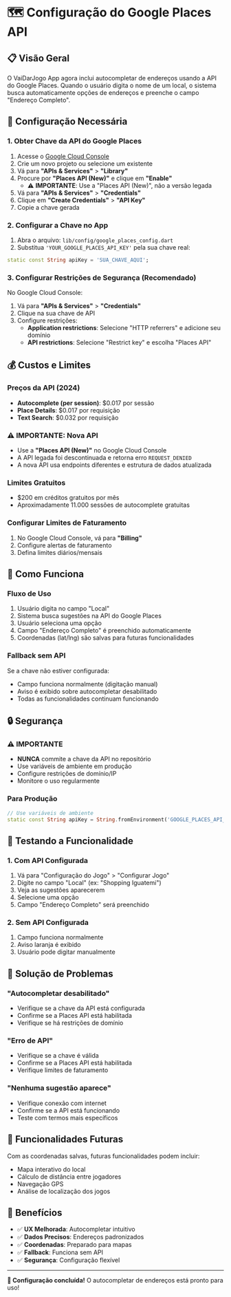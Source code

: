# 🗺️ Configuração do Google Places API

## 📋 Visão Geral

O VaiDarJogo App agora inclui autocompletar de endereços usando a API do Google Places. Quando o usuário digita o nome de um local, o sistema busca automaticamente opções de endereços e preenche o campo "Endereço Completo".

## 🔧 Configuração Necessária

### 1. **Obter Chave da API do Google Places**

1. Acesse o [Google Cloud Console](https://console.cloud.google.com/)
2. Crie um novo projeto ou selecione um existente
3. Vá para **"APIs & Services"** > **"Library"**
4. Procure por **"Places API (New)"** e clique em **"Enable"**
   - ⚠️ **IMPORTANTE**: Use a "Places API (New)", não a versão legada
5. Vá para **"APIs & Services"** > **"Credentials"**
6. Clique em **"Create Credentials"** > **"API Key"**
7. Copie a chave gerada

### 2. **Configurar a Chave no App**

1. Abra o arquivo: `lib/config/google_places_config.dart`
2. Substitua `'YOUR_GOOGLE_PLACES_API_KEY'` pela sua chave real:

```dart
static const String apiKey = 'SUA_CHAVE_AQUI';
```

### 3. **Configurar Restrições de Segurança (Recomendado)**

No Google Cloud Console:
1. Vá para **"APIs & Services"** > **"Credentials"**
2. Clique na sua chave de API
3. Configure restrições:
   - **Application restrictions**: Selecione "HTTP referrers" e adicione seu domínio
   - **API restrictions**: Selecione "Restrict key" e escolha "Places API"

## 💰 Custos e Limites

### **Preços da API (2024)**
- **Autocomplete (per session)**: $0.017 por sessão
- **Place Details**: $0.017 por requisição
- **Text Search**: $0.032 por requisição

### **⚠️ IMPORTANTE: Nova API**
- Use a **"Places API (New)"** no Google Cloud Console
- A API legada foi descontinuada e retorna erro `REQUEST_DENIED`
- A nova API usa endpoints diferentes e estrutura de dados atualizada

### **Limites Gratuitos**
- $200 em créditos gratuitos por mês
- Aproximadamente 11.000 sessões de autocomplete gratuitas

### **Configurar Limites de Faturamento**
1. No Google Cloud Console, vá para **"Billing"**
2. Configure alertas de faturamento
3. Defina limites diários/mensais

## 🚀 Como Funciona

### **Fluxo de Uso**
1. Usuário digita no campo "Local"
2. Sistema busca sugestões na API do Google Places
3. Usuário seleciona uma opção
4. Campo "Endereço Completo" é preenchido automaticamente
5. Coordenadas (lat/lng) são salvas para futuras funcionalidades

### **Fallback sem API**
Se a chave não estiver configurada:
- Campo funciona normalmente (digitação manual)
- Aviso é exibido sobre autocompletar desabilitado
- Todas as funcionalidades continuam funcionando

## 🔒 Segurança

### **⚠️ IMPORTANTE**
- **NUNCA** commite a chave da API no repositório
- Use variáveis de ambiente em produção
- Configure restrições de domínio/IP
- Monitore o uso regularmente

### **Para Produção**
```dart
// Use variáveis de ambiente
static const String apiKey = String.fromEnvironment('GOOGLE_PLACES_API_KEY');
```

## 🧪 Testando a Funcionalidade

### **1. Com API Configurada**
1. Vá para "Configuração do Jogo" > "Configurar Jogo"
2. Digite no campo "Local" (ex: "Shopping Iguatemi")
3. Veja as sugestões aparecerem
4. Selecione uma opção
5. Campo "Endereço Completo" será preenchido

### **2. Sem API Configurada**
1. Campo funciona normalmente
2. Aviso laranja é exibido
3. Usuário pode digitar manualmente

## 🐛 Solução de Problemas

### **"Autocompletar desabilitado"**
- Verifique se a chave da API está configurada
- Confirme se a Places API está habilitada
- Verifique se há restrições de domínio

### **"Erro de API"**
- Verifique se a chave é válida
- Confirme se a Places API está habilitada
- Verifique limites de faturamento

### **"Nenhuma sugestão aparece"**
- Verifique conexão com internet
- Confirme se a API está funcionando
- Teste com termos mais específicos

## 📱 Funcionalidades Futuras

Com as coordenadas salvas, futuras funcionalidades podem incluir:
- Mapa interativo do local
- Cálculo de distância entre jogadores
- Navegação GPS
- Análise de localização dos jogos

## 🎯 Benefícios

- ✅ **UX Melhorada**: Autocompletar intuitivo
- ✅ **Dados Precisos**: Endereços padronizados
- ✅ **Coordenadas**: Preparado para mapas
- ✅ **Fallback**: Funciona sem API
- ✅ **Segurança**: Configuração flexível

---

**🎉 Configuração concluída!** O autocompletar de endereços está pronto para uso!

